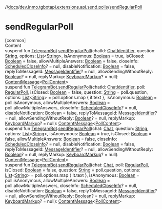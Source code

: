 //[docs](../../index.md)/[dev.inmo.tgbotapi.extensions.api.send.polls](index.md)/[sendRegularPoll](send-regular-poll.md)



# sendRegularPoll  
[common]  
Content  
suspend fun [TelegramBot](../dev.inmo.tgbotapi.bot/index.md#%5Bdev.inmo.tgbotapi.bot%2FTelegramBot%2F%2F%2FPointingToDeclaration%2F%5D%2FClasslikes%2F625018081).[sendRegularPoll](send-regular-poll.md)(chatId: [ChatIdentifier](../dev.inmo.tgbotapi.types/-chat-identifier/index.md), question: [String](https://kotlinlang.org/api/latest/jvm/stdlib/kotlin/-string/index.html), options: [List](https://kotlinlang.org/api/latest/jvm/stdlib/kotlin.collections/-list/index.html)<[String](https://kotlinlang.org/api/latest/jvm/stdlib/kotlin/-string/index.html)>, isAnonymous: [Boolean](https://kotlinlang.org/api/latest/jvm/stdlib/kotlin/-boolean/index.html) = true, isClosed: [Boolean](https://kotlinlang.org/api/latest/jvm/stdlib/kotlin/-boolean/index.html) = false, allowMultipleAnswers: [Boolean](https://kotlinlang.org/api/latest/jvm/stdlib/kotlin/-boolean/index.html) = false, closeInfo: [ScheduledCloseInfo](../dev.inmo.tgbotapi.types.polls/-scheduled-close-info/index.md)? = null, disableNotification: [Boolean](https://kotlinlang.org/api/latest/jvm/stdlib/kotlin/-boolean/index.html) = false, replyToMessageId: [MessageIdentifier](../dev.inmo.tgbotapi.types/index.md#%5Bdev.inmo.tgbotapi.types%2FMessageIdentifier%2F%2F%2FPointingToDeclaration%2F%5D%2FClasslikes%2F625018081)? = null, allowSendingWithoutReply: [Boolean](https://kotlinlang.org/api/latest/jvm/stdlib/kotlin/-boolean/index.html)? = null, replyMarkup: [KeyboardMarkup](../dev.inmo.tgbotapi.types.buttons/-keyboard-markup/index.md)? = null): [ContentMessage](../dev.inmo.tgbotapi.types.message.abstracts/-content-message/index.md)<[PollContent](../dev.inmo.tgbotapi.types.message.content/-poll-content/index.md)>  
suspend fun [TelegramBot](../dev.inmo.tgbotapi.bot/index.md#%5Bdev.inmo.tgbotapi.bot%2FTelegramBot%2F%2F%2FPointingToDeclaration%2F%5D%2FClasslikes%2F625018081).[sendRegularPoll](send-regular-poll.md)(chatId: [ChatIdentifier](../dev.inmo.tgbotapi.types/-chat-identifier/index.md), poll: [RegularPoll](../dev.inmo.tgbotapi.types.polls/-regular-poll/index.md), isClosed: [Boolean](https://kotlinlang.org/api/latest/jvm/stdlib/kotlin/-boolean/index.html) = false, question: [String](https://kotlinlang.org/api/latest/jvm/stdlib/kotlin/-string/index.html) = poll.question, options: [List](https://kotlinlang.org/api/latest/jvm/stdlib/kotlin.collections/-list/index.html)<[String](https://kotlinlang.org/api/latest/jvm/stdlib/kotlin/-string/index.html)> = poll.options.map { it.text }, isAnonymous: [Boolean](https://kotlinlang.org/api/latest/jvm/stdlib/kotlin/-boolean/index.html) = poll.isAnonymous, allowMultipleAnswers: [Boolean](https://kotlinlang.org/api/latest/jvm/stdlib/kotlin/-boolean/index.html) = poll.allowMultipleAnswers, closeInfo: [ScheduledCloseInfo](../dev.inmo.tgbotapi.types.polls/-scheduled-close-info/index.md)? = null, disableNotification: [Boolean](https://kotlinlang.org/api/latest/jvm/stdlib/kotlin/-boolean/index.html) = false, replyToMessageId: [MessageIdentifier](../dev.inmo.tgbotapi.types/index.md#%5Bdev.inmo.tgbotapi.types%2FMessageIdentifier%2F%2F%2FPointingToDeclaration%2F%5D%2FClasslikes%2F625018081)? = null, allowSendingWithoutReply: [Boolean](https://kotlinlang.org/api/latest/jvm/stdlib/kotlin/-boolean/index.html)? = null, replyMarkup: [KeyboardMarkup](../dev.inmo.tgbotapi.types.buttons/-keyboard-markup/index.md)? = null): [ContentMessage](../dev.inmo.tgbotapi.types.message.abstracts/-content-message/index.md)<[PollContent](../dev.inmo.tgbotapi.types.message.content/-poll-content/index.md)>  
suspend fun [TelegramBot](../dev.inmo.tgbotapi.bot/index.md#%5Bdev.inmo.tgbotapi.bot%2FTelegramBot%2F%2F%2FPointingToDeclaration%2F%5D%2FClasslikes%2F625018081).[sendRegularPoll](send-regular-poll.md)(chat: [Chat](../dev.inmo.tgbotapi.types.chat.abstracts/-chat/index.md), question: [String](https://kotlinlang.org/api/latest/jvm/stdlib/kotlin/-string/index.html), options: [List](https://kotlinlang.org/api/latest/jvm/stdlib/kotlin.collections/-list/index.html)<[String](https://kotlinlang.org/api/latest/jvm/stdlib/kotlin/-string/index.html)>, isAnonymous: [Boolean](https://kotlinlang.org/api/latest/jvm/stdlib/kotlin/-boolean/index.html) = true, isClosed: [Boolean](https://kotlinlang.org/api/latest/jvm/stdlib/kotlin/-boolean/index.html) = false, allowMultipleAnswers: [Boolean](https://kotlinlang.org/api/latest/jvm/stdlib/kotlin/-boolean/index.html) = false, closeInfo: [ScheduledCloseInfo](../dev.inmo.tgbotapi.types.polls/-scheduled-close-info/index.md)? = null, disableNotification: [Boolean](https://kotlinlang.org/api/latest/jvm/stdlib/kotlin/-boolean/index.html) = false, replyToMessageId: [MessageIdentifier](../dev.inmo.tgbotapi.types/index.md#%5Bdev.inmo.tgbotapi.types%2FMessageIdentifier%2F%2F%2FPointingToDeclaration%2F%5D%2FClasslikes%2F625018081)? = null, allowSendingWithoutReply: [Boolean](https://kotlinlang.org/api/latest/jvm/stdlib/kotlin/-boolean/index.html)? = null, replyMarkup: [KeyboardMarkup](../dev.inmo.tgbotapi.types.buttons/-keyboard-markup/index.md)? = null): [ContentMessage](../dev.inmo.tgbotapi.types.message.abstracts/-content-message/index.md)<[PollContent](../dev.inmo.tgbotapi.types.message.content/-poll-content/index.md)>  
suspend fun [TelegramBot](../dev.inmo.tgbotapi.bot/index.md#%5Bdev.inmo.tgbotapi.bot%2FTelegramBot%2F%2F%2FPointingToDeclaration%2F%5D%2FClasslikes%2F625018081).[sendRegularPoll](send-regular-poll.md)(chat: [Chat](../dev.inmo.tgbotapi.types.chat.abstracts/-chat/index.md), poll: [RegularPoll](../dev.inmo.tgbotapi.types.polls/-regular-poll/index.md), isClosed: [Boolean](https://kotlinlang.org/api/latest/jvm/stdlib/kotlin/-boolean/index.html) = false, question: [String](https://kotlinlang.org/api/latest/jvm/stdlib/kotlin/-string/index.html) = poll.question, options: [List](https://kotlinlang.org/api/latest/jvm/stdlib/kotlin.collections/-list/index.html)<[String](https://kotlinlang.org/api/latest/jvm/stdlib/kotlin/-string/index.html)> = poll.options.map { it.text }, isAnonymous: [Boolean](https://kotlinlang.org/api/latest/jvm/stdlib/kotlin/-boolean/index.html) = poll.isAnonymous, allowMultipleAnswers: [Boolean](https://kotlinlang.org/api/latest/jvm/stdlib/kotlin/-boolean/index.html) = poll.allowMultipleAnswers, closeInfo: [ScheduledCloseInfo](../dev.inmo.tgbotapi.types.polls/-scheduled-close-info/index.md)? = null, disableNotification: [Boolean](https://kotlinlang.org/api/latest/jvm/stdlib/kotlin/-boolean/index.html) = false, replyToMessageId: [MessageIdentifier](../dev.inmo.tgbotapi.types/index.md#%5Bdev.inmo.tgbotapi.types%2FMessageIdentifier%2F%2F%2FPointingToDeclaration%2F%5D%2FClasslikes%2F625018081)? = null, allowSendingWithoutReply: [Boolean](https://kotlinlang.org/api/latest/jvm/stdlib/kotlin/-boolean/index.html)? = null, replyMarkup: [KeyboardMarkup](../dev.inmo.tgbotapi.types.buttons/-keyboard-markup/index.md)? = null): [ContentMessage](../dev.inmo.tgbotapi.types.message.abstracts/-content-message/index.md)<[PollContent](../dev.inmo.tgbotapi.types.message.content/-poll-content/index.md)>  



